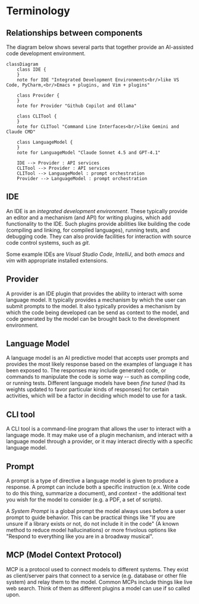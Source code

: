 # Terminology

## Relationships between components

The diagram below shows several parts that together provide an AI-assisted code development environment.

```mermaid
classDiagram
    class IDE {
    }
    note for IDE "Integrated Development Environments<br/>like VS Code, PyCharm,<br/>Emacs + plugins, and Vim + plugins"
    
    class Provider {
    }
    note for Provider "Github Copilot and Ollama"

    class CLITool {
    }
    note for CLITool "Command Line Interfaces<br/>like Gemini and Claude CMD"   

    class LanguageModel {      
    }
    note for LanguageModel "Claude Sonnet 4.5 and GPT-4.1"
    
    IDE --> Provider : API services
    CLITool --> Provider : API services
    CLITool --> LanguageModel : prompt orchestration 
    Provider --> LanguageModel : prompt orchestration
```

## IDE

An IDE is an *integrated development environment*.
These typically provide an editor and a mechanism (and API) for writing plugins, which add functionality to the IDE.
Such plugins provide abilities like building the code (compiling and linking, for compiled languages), running tests, and debugging code.
They can also provide facilities for interaction with source code control systems, such as *git*.

Some example IDEs are *Visual Studio Code*, *IntelliJ*, and both *emacs* and *vim* with appropriate installed extensions.

## Provider

A provider is an IDE plugin that provides the ability to interact with some language model.
It typically provides a mechanism by which the user can submit prompts to the model.
It also typically provides a mechanism by which the code being developed can be send as context to the model, and code generated by the model can be brought back to the development environment.

## Language Model

A language model is an AI predictive model that accepts user prompts and provides the most likely response based on the examples of language it has been exposed to.
The responses may include generated code, or commands to manipulate the code is some way -- such as compiling code, or running tests.
Different language models have been _fine tuned_ (had its weights updated to favor particular kinds of responses) for certain activities, which will be a factor in deciding which model to use for a task. 

## CLI tool

A CLI tool is a command-line program that allows the user to interact with a language mode.
It may make use of a plugin mechanism, and interact with a language model through a provider, or it may interact directly with a specific language model.


## Prompt

A prompt is a type of directive a language model is given to produce a response. 
A prompt can include both a specific instruction (e.x. Write code to do this thing, summarize a document), and _context_ - the additional text you wish for the model to consider (e.g. a PDF, a set of scripts). 

A _System Prompt_ is a global prompt the model always uses before a user prompt to guide behavior. 
This can be practical things like "If you are unsure if a library exists or not, do not include it in the code" (A known method to reduce model hallucinations) or more frivolous options like "Respond to everything like you are in a broadway musical".

## MCP (Model Context Protocol)

MCP is a protocol used to connect models to different systems. 
They exist as client/server pairs that connect to a service (e.g. database or other file system) and relay them to the model. 
Common MCPs include things like live web search. 
Think of them as different plugins a model can use if so called upon. 


